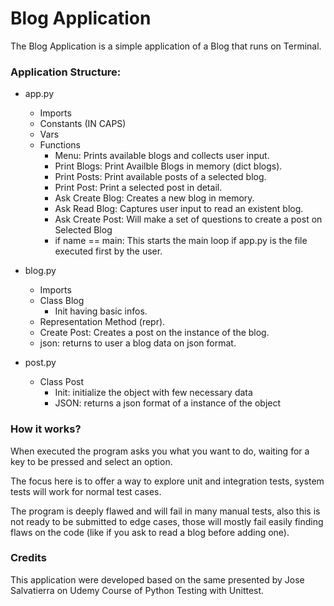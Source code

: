 # Blog Application

The Blog Application is a simple application of a Blog that runs on Terminal.

### Application Structure:

- app.py

  - Imports
  - Constants (IN CAPS)
  - Vars
  - Functions
    - Menu: Prints available blogs and collects user input.
    - Print Blogs: Print Availble Blogs in memory (dict blogs).
    - Print Posts: Print available posts of a selected blog.
    - Print Post: Print a selected post in detail.
    - Ask Create Blog: Creates a new blog in memory.
    - Ask Read Blog: Captures user input to read an existent blog.
    - Ask Create Post: Will make a set of questions to create a post on Selected Blog
    - if name == main: This starts the main loop if app.py is the file executed first by the user.

- blog.py

  - Imports
  - Class Blog
    - Init having basic infos.
  - Representation Method (repr).
  - Create Post: Creates a post on the instance of the blog.
  - json: returns to user a blog data on json format.

- post.py
  - Class Post
    - Init: initialize the object with few necessary data
    - JSON: returns a json format of a instance of the object

### How it works?
  When executed the program asks you what you want to do, waiting for a key to be pressed and select an option.

  The focus here is to offer a way to explore unit and integration tests, system tests will work for normal test cases.

  The program is deeply flawed and will fail in many manual tests, also this is not ready to be submitted to edge cases, those will mostly fail easily finding flaws on the code (like if you ask to read a blog before adding one).

### Credits

  This application were developed based on the same presented by Jose Salvatierra on Udemy Course of Python Testing with Unittest.
